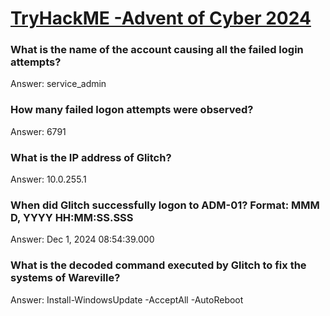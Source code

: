 # [TryHackME -Advent of Cyber 2024](https://tryhackme.com/r/room/adventofcyber2024)

### What is the name of the account causing all the failed login attempts?
Answer: service_admin

### How many failed logon attempts were observed?
Answer: 6791

### What is the IP address of Glitch?
Answer: 10.0.255.1

### When did Glitch successfully logon to ADM-01? Format: MMM D, YYYY HH:MM:SS.SSS
Answer: Dec 1, 2024 08:54:39.000

### What is the decoded command executed by Glitch to fix the systems of Wareville?
Answer: Install-WindowsUpdate -AcceptAll -AutoReboot

### 
